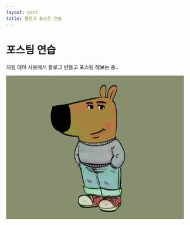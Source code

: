```yaml
---
layout: post
title: 블로그 포스트 연습
---
```


# 포스팅 연습

지킬 테마 사용해서 블로그 만들고 포스팅 해보는 중..

![chill_guy](/images/chill.png)
